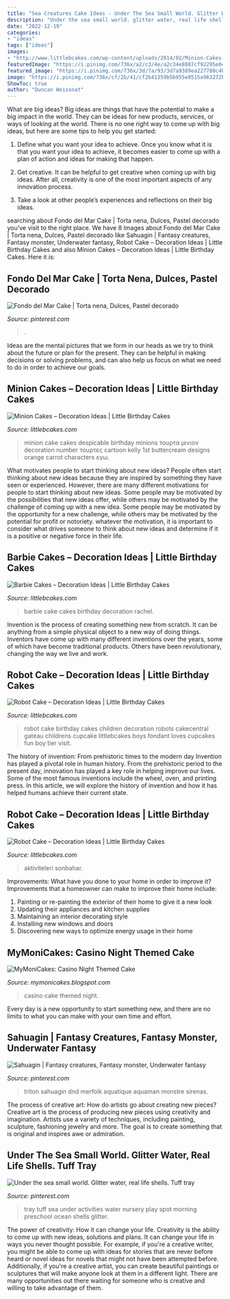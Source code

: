 ```yaml
---
title: "Sea Creatures Cake Ideas - Under The Sea Small World. Glitter Water, Real Life Shells. Tuff Tray"
description: "Under the sea small world. glitter water, real life shells. tuff tray"
date: "2022-12-19"
categories:
- "ideas"
tags: ["ideas"]
images:
- "http://www.littlebcakes.com/wp-content/uploads/2014/02/Minion-Cakes-Images-773x1024.jpg"
featuredImage: "https://i.pinimg.com/736x/a2/c3/4e/a2c34e8887cf92295e0413b2db481b0b.jpg"
featured_image: "https://i.pinimg.com/736x/3d/7a/93/3d7a9389ea227780c4bf082027ae790f.jpg"
image: "https://i.pinimg.com/736x/cf/2b/41/cf2b41359b5b955e0515a963272b74c9.jpg"
ShowToc: true
author: "Duncan Weissnat"
---
```



What are big ideas?
Big ideas are things that have the potential to make a big impact in the world. They can be ideas for new products, services, or ways of looking at the world. There is no one right way to come up with big ideas, but here are some tips to help you get started:
1. Define what you want your idea to achieve. Once you know what it is that you want your idea to achieve, it becomes easier to come up with a plan of action and ideas for making that happen.

2. Get creative. It can be helpful to get creative when coming up with big ideas. After all, creativity is one of the most important aspects of any innovation process.

3. Take a look at other people’s experiences and reflections on their big ideas.

	

		
searching about Fondo del Mar Cake | Torta nena, Dulces, Pastel decorado you've visit to the right place. We have 8 Images about Fondo del Mar Cake | Torta nena, Dulces, Pastel decorado like Sahuagin | Fantasy creatures, Fantasy monster, Underwater fantasy, Robot Cake – Decoration Ideas | Little Birthday Cakes and also Minion Cakes – Decoration Ideas | Little Birthday Cakes. Here it is:
		
    
## Fondo Del Mar Cake | Torta Nena, Dulces, Pastel Decorado

<img loading=lazy src="https://i.pinimg.com/736x/a2/c3/4e/a2c34e8887cf92295e0413b2db481b0b.jpg" onerror="this.onerror=null;this.src='https://tse2.mm.bing.net/th?id=OIP.k9_a4kyj2S5aRiMz2einpgHaLH&amp;pid=15.1';" alt="Fondo del Mar Cake | Torta nena, Dulces, Pastel decorado">

_Source: pinterest.com_

>. 

	

Ideas are the mental pictures that we form in our heads as we try to think about the future or plan for the present. They can be helpful in making decisions or solving problems, and can also help us focus on what we need to do in order to achieve our goals.

    
## Minion Cakes – Decoration Ideas | Little Birthday Cakes

<img loading=lazy src="http://www.littlebcakes.com/wp-content/uploads/2014/02/Minion-Cakes-Images-773x1024.jpg" onerror="this.onerror=null;this.src='https://tse2.mm.bing.net/th?id=OIP.jfHpNxWuO7P0rvz0hN2zzwHaJz&amp;pid=15.1';" alt="Minion Cakes – Decoration Ideas | Little Birthday Cakes">

_Source: littlebcakes.com_

>minion cake cakes despicable birthday minions τουρτα μινιον decoration number τουρτες cartoon kelly 1st buttercream designs orange carrot characters εγω. 

	

What motivates people to start thinking about new ideas?
People often start thinking about new ideas because they are inspired by something they have seen or experienced. However, there are many different motivations for people to start thinking about new ideas. Some people may be motivated by the possibilities that new ideas offer, while others may be motivated by the challenge of coming up with a new idea. Some people may be motivated by the opportunity for a new challenge, while others may be motivated by the potential for profit or notoriety. whatever the motivation, it is important to consider what drives someone to think about new ideas and determine if it is a positive or negative force in their life.

    
## Barbie Cakes – Decoration Ideas | Little Birthday Cakes

<img loading=lazy src="http://www.littlebcakes.com/wp-content/uploads/2013/08/Barbie-Cake-Pictures.jpg" onerror="this.onerror=null;this.src='https://tse3.mm.bing.net/th?id=OIP.BBZW3LiaPg317v8fdVoY9QHaJ4&amp;pid=15.1';" alt="Barbie Cakes – Decoration Ideas | Little Birthday Cakes">

_Source: littlebcakes.com_

>barbie cake cakes birthday decoration rachel. 

	

Invention is the process of creating something new from scratch. It can be anything from a simple physical object to a new way of doing things. Inventors have come up with many different inventions over the years, some of which have become traditional products. Others have been revolutionary, changing the way we live and work.

    
## Robot Cake – Decoration Ideas | Little Birthday Cakes

<img loading=lazy src="http://www.littlebcakes.com/wp-content/uploads/2014/05/Robot-Cake-Images.jpeg" onerror="this.onerror=null;this.src='https://tse3.mm.bing.net/th?id=OIP.8Zk1c1WyJdPaByxt7oNWUQHaJ4&amp;pid=15.1';" alt="Robot Cake – Decoration Ideas | Little Birthday Cakes">

_Source: littlebcakes.com_

>robot cake birthday cakes children decoration robots cakecentral gateau childrens cupcake littlebcakes boys fondant loves cupcakes fun boy tier visit. 

	

The history of invention: From prehistoric times to the modern day
Invention has played a pivotal role in human history. From the prehistoric period to the present day, innovation has played a key role in helping improve our lives. Some of the most famous inventions include the wheel, oven, and printing press. In this article, we will explore the history of invention and how it has helped humans achieve their current state.

    
## Robot Cake – Decoration Ideas | Little Birthday Cakes

<img loading=lazy src="https://www.littlebcakes.com/wp-content/uploads/2014/05/Robot-Cake.jpg" onerror="this.onerror=null;this.src='https://tse2.mm.bing.net/th?id=OIP.jU9wG8JVkUCwyjYQIsvIfgHaJ6&amp;pid=15.1';" alt="Robot Cake – Decoration Ideas | Little Birthday Cakes">

_Source: littlebcakes.com_

>aktiviteleri sonbahar. 

	

Improvements: What have you done to your home in order to improve it?
Improvements that a homeowner can make to improve their home include: 
1. Painting or re-painting the exterior of their home to give it a new look 
2. Updating their appliances and kitchen supplies 
3. Maintaining an interior decorating style 
4. Installing new windows and doors 
5. Discovering new ways to optimize energy usage in their home 

    
## MyMoniCakes: Casino Night Themed Cake

<img loading=lazy src="http://1.bp.blogspot.com/--Ii6Z7WK6ck/UGHfy24VpQI/AAAAAAAABms/MZ5zGDR19WI/s1600/IMG_2083.JPG" onerror="this.onerror=null;this.src='https://tse2.mm.bing.net/th?id=OIP.VLPIhWf35QXu3w69Lnk5aAHaJ4&amp;pid=15.1';" alt="MyMoniCakes: Casino Night Themed Cake">

_Source: mymonicakes.blogspot.com_

>casino cake themed night. 

	

Every day is a new opportunity to start something new, and there are no limits to what you can make with your own time and effort.

    
## Sahuagin | Fantasy Creatures, Fantasy Monster, Underwater Fantasy

<img loading=lazy src="https://i.pinimg.com/736x/3d/7a/93/3d7a9389ea227780c4bf082027ae790f.jpg" onerror="this.onerror=null;this.src='https://tse1.mm.bing.net/th?id=OIP.nEfgIa_mfSMfaFy_YmWp6wHaFS&amp;pid=15.1';" alt="Sahuagin | Fantasy creatures, Fantasy monster, Underwater fantasy">

_Source: pinterest.com_

>triton sahuagin dnd merfolk aquatique aquaman monstre sirenas. 

	

The process of creative art: How do artists go about creating new pieces?
Creative art is the process of producing new pieces using creativity and imagination. Artists use a variety of techniques, including painting, sculpture, fashioning jewelry and more. The goal is to create something that is original and inspires awe or admiration.

    
## Under The Sea Small World. Glitter Water, Real Life Shells. Tuff Tray

<img loading=lazy src="https://i.pinimg.com/736x/cf/2b/41/cf2b41359b5b955e0515a963272b74c9.jpg" onerror="this.onerror=null;this.src='https://tse4.mm.bing.net/th?id=OIP.4_iXbEi8-xPZpW1KUeabiwHaJ3&amp;pid=15.1';" alt="Under the sea small world. Glitter water, real life shells. Tuff tray">

_Source: pinterest.com_

>tray tuff sea under activities water nursery play spot morning preschool ocean shells glitter. 

	

The power of creativity: How it can change your life.
Creativity is the ability to come up with new ideas, solutions and plans. It can change your life in ways you never thought possible. For example, if you're a creative writer, you might be able to come up with ideas for stories that are never before heard or novel ideas for novels that might not have been attempted before. Additionally, if you're a creative artist, you can create beautiful paintings or sculptures that will make anyone look at them in a different light. There are many opportunities out there waiting for someone who is creative and willing to take advantage of them.

